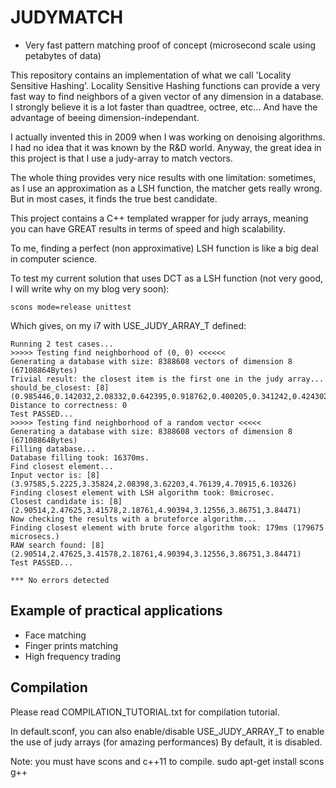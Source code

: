 # JUDYMATCH

* Very fast pattern matching proof of concept (microsecond scale using petabytes of data)

This repository contains an implementation of what we call 'Locality Sensitive Hashing'.
Locality Sensitive Hashing functions can provide a very fast way to find neighbors of a given vector of any dimension in a database. I strongly believe it is a lot faster than quadtree, octree, etc... And have the advantage of beeing dimension-independant.

I actually invented this in 2009 when I was working on denoising algorithms. I had no idea that it was known by the R&D world.
Anyway, the great idea in this project is that I use a judy-array to match vectors.

The whole thing provides very nice results with one limitation: sometimes, as I use an approximation as a LSH function, the matcher gets really wrong. But in most cases, it finds the true best candidate.

This project contains a C++ templated wrapper for judy arrays, meaning you can have GREAT results in terms of speed and high scalability.

To me, finding a perfect (non approximative) LSH function is like a big deal in computer science.

To test my current solution that uses DCT as a LSH function (not very good, I will write why on my blog very soon):

```
scons mode=release unittest
```

Which gives, on my i7 with USE_JUDY_ARRAY_T defined:

```
Running 2 test cases...
>>>>> Testing find neighborhood of (0, 0) <<<<<<
Generating a database with size: 8388608 vectors of dimension 8 (67108864Bytes)
Trivial result: the closest item is the first one in the judy array...
should_be_closest: [8](0.985446,0.142032,2.08332,0.642395,0.918762,0.400205,0.341242,0.424302)
Distance to correctness: 0
Test PASSED...
>>>>> Testing find neighborhood of a random vector <<<<<
Generating a database with size: 8388608 vectors of dimension 8 (67108864Bytes)
Filling database...
Database filling took: 16370ms.
Find closest element...
Input vector is: [8](3.97585,5.2225,3.35824,2.08398,3.62203,4.76139,4.70915,6.10326)
Finding closest element with LSH algorithm took: 8microsec.
Closest candidate is: [8](2.90514,2.47625,3.41578,2.18761,4.90394,3.12556,3.86751,3.84471)
Now checking the results with a bruteforce algorithm...
Finding closest element with brute force algorithm took: 179ms (179675 microsecs.)
RAW search found: [8](2.90514,2.47625,3.41578,2.18761,4.90394,3.12556,3.86751,3.84471)
Test PASSED...

*** No errors detected
```


## Example of practical applications

* Face matching
* Finger prints matching
* High frequency trading

## Compilation

Please read COMPILATION_TUTORIAL.txt for compilation tutorial.

In default.sconf, you can also enable/disable USE_JUDY_ARRAY_T to enable the use of judy arrays (for amazing performances)
By default, it is disabled.

Note: you must have scons and c++11 to compile.
sudo apt-get install scons g++


